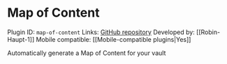 # Map of Content

Plugin ID: `map-of-content`
Links: [GitHub repository](https://github.com/Robin-Haupt-1/Obsidian-Map-of-Content)
Developed by: [[Robin-Haupt-1]]
Mobile compatible: [[Mobile-compatible plugins|Yes]]

Automatically generate a Map of Content for your vault
